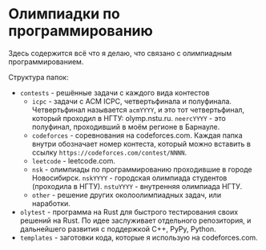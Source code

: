 # Олимпиадки по программированию

Здесь содержится всё что я делаю, что связано с олимпиадным программированием.

Структура папок:
* `contests` - решённые задачи с каждого вида контестов
  * `icpc` - задачи с ACM ICPC, четвертьфинала и полуфинала. Четвертьфинал называется `acmYYYY`, и это тот четвертьфинал, который проходил в НГТУ: olymp.nstu.ru. `neercYYYY` - это полуфинал, проходивший в моём регионе в Барнауле.
  * `codeforces` - соревнования на codeforces.com. Каждая папка внутри обозначает номер контеста, который можно вставить в ссылку `https://codeforces.com/contest/NNNN`.
  * `leetcode` - leetcode.com.
  * `nsk` - олимпиады по программированию проходившие в городе Новосибирск. `nskYYYY` - городская олимпиада студентов (проходила в НГТУ). `nstuYYYY` - внутренняя олимпиада НГТУ.
  * `other` - решение других околоолимпиадных задач, или наработки.
* `olytest` - программа на Rust для быстрого тестирования своих решений на Rust. По идее заслуживает отдельного репозитория, и дальнейшего развития с поддержкой C++, PyPy, Python.
* `templates` - заготовки кода, которые я использую на codeforces.com.
